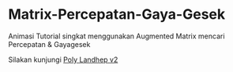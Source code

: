 # Matrix-Percepatan-Gaya-Gesek
Animasi Tutorial singkat menggunakan Augmented Matrix mencari Percepatan & Gayagesek

Silakan kunjungi [Poly Landhep v2]()
